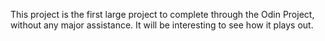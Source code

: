 This project is the first large project to complete through the Odin Project, without any major assistance. It will be interesting to see how it plays out.
